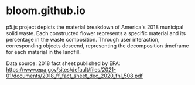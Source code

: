 # bloom.github.io
p5.js project depicts the material breakdown of America's 2018 municipal solid waste.
Each constructed flower represents a specific material and its percentage in the waste composition. Through user interaction, corresponding objects descend, representing the decomposition timeframe for each material in the landfill.

Data source: 2018 fact sheet published by EPA: https://www.epa.gov/sites/default/files/2021-01/documents/2018_ff_fact_sheet_dec_2020_fnl_508.pdf
